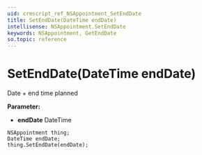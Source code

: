```yaml
---
uid: crmscript_ref_NSAppointment_SetEndDate
title: SetEndDate(DateTime endDate)
intellisense: NSAppointment.SetEndDate
keywords: NSAppointment, GetEndDate
so.topic: reference
---
```


# SetEndDate(DateTime endDate)

Date + end time planned

**Parameter:** 
 - **endDate** DateTime

```crmscript
NSAppointment thing;
DateTime endDate;
thing.SetEndDate(endDate);
```

